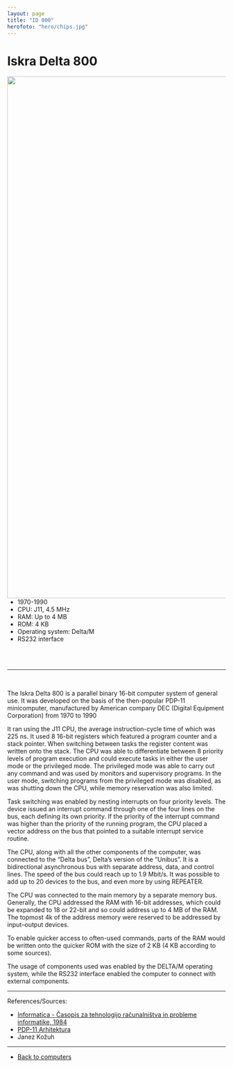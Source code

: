 ```yaml
---
layout: page
title: "ID 800"
herofoto: "hero/chips.jpg"
---
```


# Iskra Delta 800

<img style="float: right; height: 30vh;" src="{{site.url}}/SloRaDe/assets/img/ID800/id800_1.jpg">

<br>

 - 1970-1990
 - CPU: J11, 4.5 MHz
 - RAM: Up to 4 MB
 - ROM: 4 KB
 - Operating system: Delta/M
 - RS232 interface

<br>
<br>

------

<br>

The Iskra Delta 800 is a parallel binary 16-bit computer system of general use. It was developed on the basis of the then-popular PDP-11 minicomputer, manufactured by American company DEC (Digital Equipment Corporation) from 1970 to 1990

It ran using the J11 CPU, the average instruction-cycle time of which was 225 ns. It used 8 16-bit registers which featured a program counter and a stack pointer. When switching between tasks the register content was written onto the stack. The CPU was able to differentiate between 8 priority levels of program execution and could execute tasks in either the user mode or the privileged mode. The privileged mode was able to carry out any command and was used by monitors and supervisory programs. In the user mode, switching programs from the privileged mode was disabled, as was shutting down the CPU, while memory reservation was also limited.

Task switching was enabled by nesting interrupts on four priority levels. The device issued an interrupt command through one of the four lines on the bus, each defining its own priority. If the priority of the interrupt command was higher than the priority of the running program, the CPU placed a vector address on the bus that pointed to a suitable interrupt service routine.

The CPU, along with all the other components of the computer, was connected to the “Delta bus”, Delta’s version of the “Unibus”. It is a bidirectional asynchronous bus with separate address, data, and control lines. The speed of the bus could reach up to 1.9 Mbit/s. It was possible to add up to 20 devices to the bus, and even more by using REPEATER.

The CPU was connected to the main memory by a separate memory bus. Generally, the CPU addressed the RAM with 16-bit addresses, which could be expanded to 18 or 22-bit and so could address up to 4 MB of the RAM. The topmost 4k of the address memory were reserved to be addressed by input–output devices.

To enable quicker access to often-used commands, parts of the RAM would be written onto the quicker ROM with the size of 2 KB (4 KB according to some sources).

The usage of components used was enabled by the DELTA/M operating system, while the RS232 interface enabled the computer to connect with external components.


------

References/Sources:

 - [Informatica - Časopis za tehnologijo računalništva in probleme informatike, 1984](https://drive.google.com/drive/u/1/folders/1OMyc91sh_xfEMRsIvhhqpfmahhB0Mnyc)
 - [PDP-11 Arhitektura](https://en.wikipedia.org/wiki/PDP-11_architecture)
 - Janez Kožuh

------

- [Back to computers]({{site.baseurl}}/en/computers)
